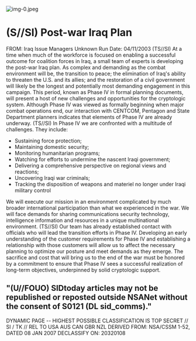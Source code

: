 ![img-0.jpeg](img-0.jpeg)

# (S//SI) Post-war Iraq Plan 

FROM: Iraq Issue Managers
Unknown
Run Date: 04/11/2003
(TS//SI) At a time when much of the workforce is focused on enabling a successful outcome for coalition forces in Iraq, a small team of experts is developing the post-war Iraq plan. As complex and demanding as the combat environment will be, the transition to peace; the elimination of Iraq's ability to threaten the U.S. and its allies; and the restoration of a civil government will likely be the longest and potentially most demanding engagement in this campaign. This period, known as Phase IV in formal planning documents, will present a host of new challenges and opportunities for the cryptologic system. Although Phase IV was viewed as formally beginning when major combat operations end, our interaction with CENTCOM, Pentagon and State Department planners indicates that elements of Phase IV are already underway.
(TS//SI) In Phase IV we are confronted with a multitude of challenges. They include:

- Sustaining force protection;
- Maintaining domestic security;
- Monitoring humanitarian programs;
- Watching for efforts to undermine the nascent Iraqi government;
- Delivering a comprehensive perspective on regional views and reactions;
- Uncovering Iraqi war criminals;
- Tracking the disposition of weapons and materiel no longer under Iraqi military control

We will execute our mission in an environment complicated by much broader international participation than what we experienced in the war. We will face demands for sharing communications security technology, intelligence information and resources in a unique multinational environment.
(TS//SI) Our team has already established contact with officials who will lead the transition efforts in Phase IV. Developing an early understanding of the customer requirements for Phase IV and establishing a relationship with those customers will allow us to affect the necessary planning to optimize our posture and meet demands as they emerge. The sacrifice and cost that will bring us to the end of the war must be honored by a commitment to ensure that Phase IV sees a successful realization of long-term objectives, underpinned by solid cryptologic support.

## "(U//FOUO) SIDtoday articles may not be republished or reposted outside NSANet without the consent of S0121 (DL sid_comms)."

DYNAMIC PAGE -- HIGHEST POSSIBLE CLASSIFICATION IS TOP SECRET // SI / TK // REL TO USA AUS CAN GBR NZL DERIVED FROM: NSA/CSSM 1-52, DATED 08 JAN 2007 DECLASSIFY ON: 20320108
